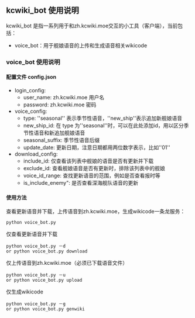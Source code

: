 ## kcwiki_bot 使用说明
kcwiki_bot 是指一系列用于和zh.kcwiki.moe交互的小工具（客户端），当前包括：
* voice_bot：用于舰娘语音的上传和生成语音相关wikicode

### voice_bot 使用说明
#### 配置文件 config.json
* login_config:
	* user_name: zh.kcwiki.moe 用户名
	* password: zh.kcwiki.moe 密码
* voice_config:
	* type: ''seasonal'' 表示季节性语音，''new_ship''表示追加新舰娘语音
    * new_ship_id: 在 type 为''seasonal''时，可以在此处添加id，用以区分季节性语音和新追加舰娘语音
	* seasonal_suffix: 季节性语音后缀
	* update_date: 更新日期，注意日期都用两位数字表示，比如''01''
* download_config:
    * include_id: 仅查看该列表中舰娘的语音是否有更新并下载
    * exclude_id: 查看舰娘语音是否有更新时，排除该列表中的舰娘
    * voice_id_range: 查找更新语音的范围，例如是否查看报时等
    * is_include_enemy": 是否查看深海舰队语音的更新

#### 使用方法
查看更新语音并下载，上传语音到zh.kcwiki.moe，生成wikicode一条龙服务：
``` shell
python voice_bot.py
```
仅查看更新语音并下载
``` shell
python voice_bot.py －d
or python voice_bot.py download
```

仅上传语音到zh.kcwiki.moe（必须已下载语音文件）
``` shell
python voice_bot.py －u
or python voice_bot.py upload
```

仅生成wikicode
``` shell
python voice_bot.py －g
or python voice_bot.py genwiki
```
